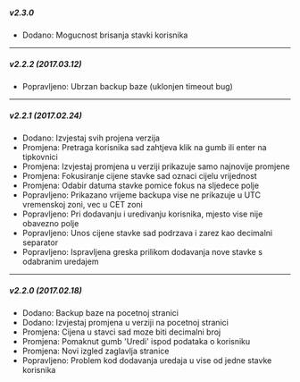 ﻿##### v2.3.0 

- Dodano: Mogucnost brisanja stavki korisnika

----

##### v2.2.2 (_2017.03.12_)

- Popravljeno: Ubrzan backup baze (uklonjen timeout bug)

----

##### v2.2.1 (_2017.02.24_)

- Dodano: Izvjestaj svih projena verzija
- Promjena: Pretraga korisnika sad zahtjeva klik na gumb ili enter na tipkovnici
- Promjena: Izvjestaj promjena u verziji prikazuje samo najnovije promjene
- Promjena: Fokusiranje cijene stavke sad oznaci cijelu vrijednost
- Promjena: Odabir datuma stavke pomice fokus na sljedece polje
- Popravljeno: Prikazano vrijeme backupa vise ne prikazuje u UTC vremenskoj zoni, vec u CET zoni
- Popravljeno: Pri dodavanju i uredivanju korisnika, mjesto vise nije obavezno polje
- Popravljeno: Unos cijene stavke sad podrzava i zarez kao decimalni separator
- Popravljeno: Ispravljena greska prilikom dodavanja nove stavke s odabranim uredajem

----

##### v2.2.0 (_2017.02.18_)

- Dodano: Backup baze na pocetnoj stranici
- Dodano: Izvjestaj promjena u verziji na pocetnoj stranici
- Promjena: Cijena u stavci sad moze biti decimalni broj
- Promjena: Pomaknut gumb 'Uredi' ispod podataka o korisniku
- Promjena: Novi izgled zaglavlja stranice
- Popravljeno: Problem kod dodavanja uredaja u vise od jedne stavke korisnika
